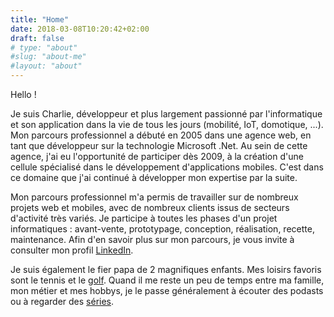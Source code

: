 ```yaml
---
title: "Home"
date: 2018-03-08T10:20:42+02:00
draft: false
# type: "about"
#slug: "about-me"
#layout: "about"
---
```

Hello ! 

Je suis Charlie, développeur et plus largement passionné par l'informatique et son application dans la vie de tous les jours (mobilité, IoT, domotique, ...). Mon parcours professionnel a débuté en 2005 dans une agence web, en tant que développeur sur la technologie Microsoft .Net. Au sein de cette agence, j'ai eu l'opportunité de participer dès 2009, à la création d'une cellule spécialisé dans le développement d'applications mobiles. C'est dans ce domaine que j'ai continué à développer mon expertise par la suite.

Mon parcours professionnel m'a permis de travailler sur de nombreux projets web et mobiles, avec de nombreux clients issus de secteurs d'activité très variés. Je participe à toutes les phases d'un projet informatiques : avant-vente, prototypage, conception, réalisation, recette, maintenance. Afin d'en savoir plus sur mon parcours, je vous invite à consulter mon profil [LinkedIn](https://www.linkedin.com/in/chaaarly "Profil LinkedIn de Charlie Fougeray").

Je suis également le fier papa de 2 magnifiques enfants. Mes loisirs favoris sont le tennis et le [golf](https://twitter.com/chaaarly_golf "Ma timeline twitter 100% golf"). Quand il me reste un peu de temps entre ma famille, mon métier et mes hobbys, je le passe généralement à écouter des podasts ou à regarder des [séries](https://www.tvtime.com/en/user/69547/profile "Mes séries sur TV Time").

<!--
*[IoT]: Internet of Things 
*[PoC]: Proof of Concept
*[PoV]: Proof of Value
*[R&D]: Recherche et Développement
-->